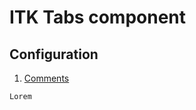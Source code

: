 ITK Tabs component
==================

Configuration
-------------
1. [Comments](#comments)




```code
Lorem